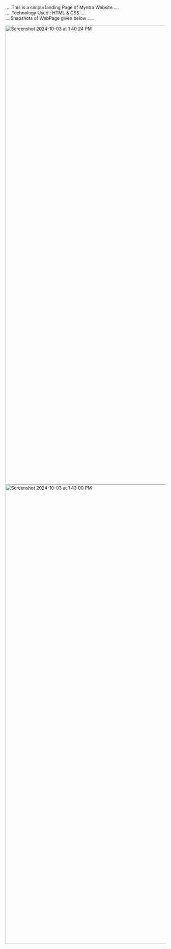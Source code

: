 .....This is a simple landing Page of Myntra Website.....
<br>
.....Technology Used : HTML & CSS.....
<br>
....Snapshots of WebPage given below .....

<img width="1440" alt="Screenshot 2024-10-03 at 1 40 24 PM" src="https://github.com/user-attachments/assets/d7c88083-d1bb-44a8-bc51-f4ca7145f28c">
<img width="1440" alt="Screenshot 2024-10-03 at 1 43 00 PM" src="https://github.com/user-attachments/assets/c898bd42-8074-4ee3-ba02-7b2a62835969">
